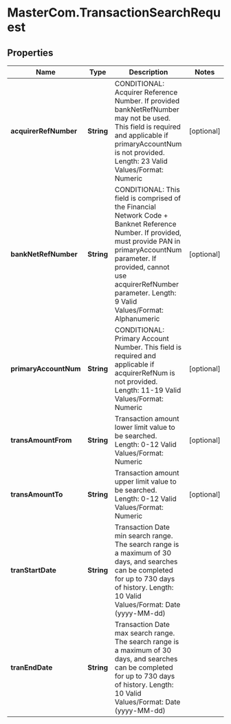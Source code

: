 # MasterCom.TransactionSearchRequest

## Properties

Name | Type | Description | Notes
------------ | ------------- | ------------- | -------------
**acquirerRefNumber** | **String** | CONDITIONAL: Acquirer Reference Number. If provided bankNetRefNumber may not be used. This field is required and applicable if primaryAccountNum is not provided.   Length: 23   Valid Values/Format: Numeric | [optional] 
**bankNetRefNumber** | **String** | CONDITIONAL: This field is comprised of the Financial Network Code + Banknet Reference Number. If provided, must provide PAN in primaryAccountNum parameter. If provided, cannot use acquirerRefNumber parameter.  Length: 9  Valid Values/Format: Alphanumeric | [optional] 
**primaryAccountNum** | **String** | CONDITIONAL: Primary Account Number. This field is required and applicable if acquirerRefNum is not provided.   Length: 11-19   Valid Values/Format: Numeric | [optional] 
**transAmountFrom** | **String** | Transaction amount lower limit value to be searched.   Length: 0-12   Valid Values/Format: Numeric | [optional] 
**transAmountTo** | **String** | Transaction amount upper limit value to be searched.   Length: 0-12   Valid Values/Format: Numeric | [optional] 
**tranStartDate** | **String** | Transaction Date min search range.  The search range is a maximum of 30 days, and searches can be completed for up to 730 days of history.   Length: 10   Valid Values/Format: Date (yyyy-MM-dd) | 
**tranEndDate** | **String** | Transaction Date max search range.  The search range is a maximum of 30 days, and searches can be completed for up to 730 days of history.   Length: 10   Valid Values/Format: Date (yyyy-MM-dd) | 


